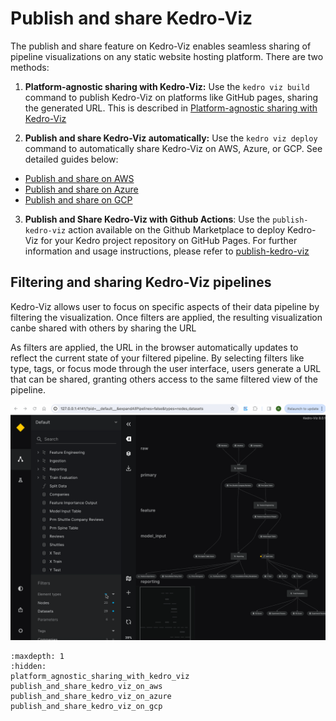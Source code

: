 # Publish and share Kedro-Viz

The publish and share feature on Kedro-Viz enables seamless sharing of pipeline visualizations on any static website hosting platform. There are two methods:

1. **Platform-agnostic sharing with Kedro-Viz:** Use the `kedro viz build` command to publish Kedro-Viz on platforms like GitHub pages, sharing the generated URL. This is described in [Platform-agnostic sharing with Kedro-Viz](./platform_agnostic_sharing_with_kedro_viz)

2. **Publish and share Kedro-Viz automatically:** Use the `kedro viz deploy` command to automatically share Kedro-Viz on AWS, Azure, or GCP.  See detailed guides below:
* [Publish and share on AWS](./publish_and_share_kedro_viz_on_aws)
* [Publish and share on Azure](./publish_and_share_kedro_viz_on_azure)
* [Publish and share on GCP](./publish_and_share_kedro_viz_on_gcp)

3. **Publish and Share Kedro-Viz with Github Actions**: Use the `publish-kedro-viz` action available on the Github Marketplace to deploy Kedro-Viz for your Kedro project repository on GitHub Pages. For further information and usage instructions, please refer to [publish-kedro-viz](https://github.com/marketplace/actions/publish-kedro-viz)

## Filtering and sharing Kedro-Viz pipelines 

Kedro-Viz allows user to focus on specific aspects of their data pipeline by filtering the visualization. Once filters are applied, the resulting visualization canbe shared with others by sharing the URL

As filters are applied, the URL in the browser automatically updates to reflect the current state of your filtered pipeline. By selecting filters like type, tags, or focus mode through the user interface, users generate a URL that can be shared, granting others access to the same filtered view of the pipeline.



![](./images/kedro-viz-filter-share.gif)

```{toctree}
:maxdepth: 1
:hidden:
platform_agnostic_sharing_with_kedro_viz
publish_and_share_kedro_viz_on_aws
publish_and_share_kedro_viz_on_azure
publish_and_share_kedro_viz_on_gcp
```

